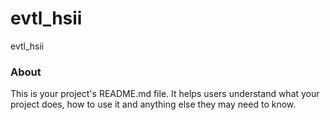 evtl_hsii
=========

evtl_hsii

### About

This is your project's README.md file. It helps users understand what your
project does, how to use it and anything else they may need to know.
